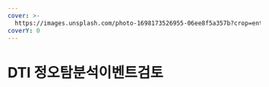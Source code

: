 ```yaml
---
cover: >-
  https://images.unsplash.com/photo-1698173526955-06ee8f5a357b?crop=entropy&cs=srgb&fm=jpg&ixid=M3wxOTcwMjR8MHwxfHJhbmRvbXx8fHx8fHx8fDE2OTkyNDgyOTh8&ixlib=rb-4.0.3&q=85
coverY: 0
---
```


# DTI 정오탐분석이벤트검토

